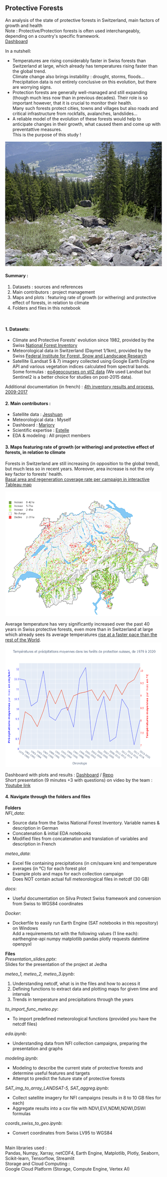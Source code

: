 ## Protective Forests

An analysis of the state of protective forests in Switzerland, main factors of growth and health<br>
Note : Protective/Protection forests is often used interchangeably, depending on a country's specific framework.<br>
<a href="https://ukratic-protection-forests-dashboard-home-fsgk56.streamlit.app/">Dashboard</a>

In a nutshell:<br>
- Temperatures are rising considerably faster in Swiss forests than Switzerland at large, which already has temperatures rising faster than the global trend.<br>
Climate change also brings instability : drought, storms, floods... Precipitation data is not entirely conclusive on this evolution, but there are worrying signs.
- Protection forests are generally well-managed and still expanding (though much less now than in previous decades). Their role is so important however, that it is crucial to monitor their health.<br> 
Many such forests protect cities, towns and villages but also roads and critical infrastructure from rockfalls, avalanches, landslides...
- A reliable model of the evolution of these forests would help to anticipate changes in their growth, what caused them and come up with preventattive measures.<br>
This is the purpose of this study !<br>

<img src="https://github.com/Ukratic/Protection-Forests/blob/main/backup/forest1.jpg" alt="Picture @Rudolf Zuber-Thoma" width="600" height="400"/>

#### Summary :<br>
1. Datasets : sources and references
2. Main contributors : project management
3. Maps and plots : featuring rate of growth (or withering) and protective effect of forests, in relation to climate
4. Folders and files in this notebook
<br>

#### 1. Datasets:
- Climate and Protective Forests' evolution since 1982, provided by the Swiss <a href="https://www.lfi.ch/">National Forest Inventory</a>
- Meteorological data in Switzerland (Daymet 1/1km), provided by the Swiss <a href="https://www.wsl.ch/">Federal Institute for Forest, Snow and Landscape Research</a>
- Satellite (Landsat 5 & 7) imagery collected using Google Earth Engine API and various vegetation indices calculated from spectral bands.<br>
Some formulas : <a href="https://eo4geocourses.github.io/IGIK_Sentinel2-Data-and-Vegetation-Indices/#/23">eo4geocourses on stl2 data</a> (We used Landsat but Sentinel2 is a better choice for studies on post-2015 data).<br>

Additional documentation (in french) : <a href="https://www.researchgate.net/profile/Urs-Beat-Braendli/publication/342143876_Inventaire_forestier_national_suisse_Resultats_du_quatrieme_inventaire_2009_-_2017/links/5ee43ba0299bf1faac52615a/Inventaire-forestier-national-suisse-Resultats-du-quatrieme-inventaire-2009-2017.pdf">4th inventory results and process, 2009-2017</a>

#### 2. Main contributors :
- Satellite data : <a href="https://github.com/Jesshuan">Jesshuan</a>
- Meteorological data : Myself
- Dashboard : <a href="https://github.com/MarjoryLamothe">Marjory</a>
- Scientific expertise : <a href="https://github.com/NoyE-R"> Estelle</a>
- EDA & modeling : All project members

#### 3. Maps featuring rate of growth (or withering) and protective effect of forests, in relation to climate
Forests in Switzerland are still increasing (in opposition to the global trend), but much less so in recent years. Moreover, area increase is not the only key factor to forests' health.<br>
 <a href="https://public.tableau.com/app/profile/arnaud.barraquand/viz/ProtectionforestsinSwitzerlandLFI4/Feuille1">Basal area and regeneration coverage rate per campaign in interactive Tableau map</a>

<img src="https://github.com/Ukratic/Protection-Forests/blob/main/backup/map1.png" alt="Source: Arealstatistik – Bundesamt für Statistik (BFS) & Amt für Bau und Infrastruktur Liechtenstein" width="600" height="400"/>

Average temperature has very significantly increased over the past 40 years in Swiss protective forests, even more than in Switzerland at large which already sees its average temperatures <a href="https://www.iea.org/articles/switzerland-climate-resilience-policy-indicator">rise at a faster pace than the rest of the World</a>. <br>
<img src="https://github.com/Ukratic/Protection-Forests/blob/main/meteo_data/prcp_tave.png" alt="Massive increase in temperature over the last 40 years" width="600" height="400"/>

Dashboard with plots and results : <a href="https://ukratic-protection-forests-dashboard-home-fsgk56.streamlit.app/">Dashboard</a> / <a href="https://github.com/Ukratic/Protection-forests-dashboard">Repo</a><br>
Short presentation (9 minutes +3 with questions) on video by the team : <a href="https://www.youtube.com/watch?v=Hbn9JkuRaWk&t=5136s">Youtube link</a><br>

#### 4. Navigate through the folders and files 
**Folders**<br>
*NFI_data*:
- Source data from the Swiss National Forest Inventory. Variable names & description in German
- Concatenation & initial EDA notebooks
- Modified files from concatenation and translation of variables and description in French

*meteo_data*:
- Excel file containing precipitations (in cm/square km) and temperature averages (in °C) for each forest plot
- Example plots and maps for each collection campaign<br>
Does NOT contain actual full meteorological files in netcdf (30 GB)

*docs*:<br>
- Useful documentation on Silva Protect Swiss framework and conversion from Swiss to WGS84 coordinates

*Docker*:
- Dockerfile to easily run Earth Engine (SAT notebooks in this repository) on Windows<br>
Add a requirements.txt with the following values (1 line each): earthengine-api numpy matplotlib pandas plotly requests datetime openpyxl

**Files**<br>
*Presentation_slides.pptx*:<br>
Slides for the presentation of the project at Jedha

*meteo_1, meteo_2, meteo_3.ipynb*:
1. Understanding netcdf, what is in the files and how to access it
2. Defining functions to extract data and plotting maps for given time and intervals
3. Trends in temperature and precipitations through the years

*to_import_func_meteo.py*:
- To import predefined meteorological functions (provided you have the netcdf files) 

*eda.ipynb*:
- Understanding data from NFI collection campaigns, preparing the presentation and graphs

*modeling.ipynb*:
- Modeling to describe the current state of protective forests and determine useful features and targets
- Attempt to predict the future state of protective forests

*SAT_img_to_array_LANDSAT-5, SAT_aggreg.ipynb*:
- Collect satellite imagery for NFI campaigns (results in 8 to 10 GB files for each)
- Aggregate results into a csv file with NDVI,EVI,NDMI,NDWI,DSWI formulas

*coords_swiss_to_geo.ipynb*:<br>
- Convert coordinates from Swiss LV95 to WGS84

<br>
Main libraries used :<br>
Pandas, Numpy, Xarray, netCDF4, Earth Engine, Matplotlib, Plotly, Seaborn, Scikit-learn, Tensorflow, Streamlit<br>
Storage and Cloud Computing :<br>
Google Cloud Platform (Storage, Compute Engine, Vertex AI)